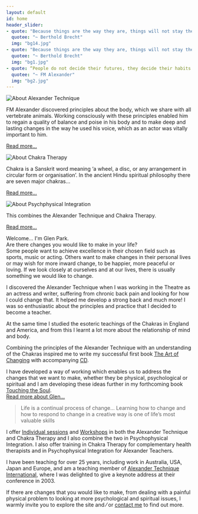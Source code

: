 ```yaml
---
layout: default
id: home
header_slider:
- quote: "Because things are the way they are, things will not stay the way they are"
  quotee: "~ Berthold Brecht"
  img: "bg14.jpg"
- quote: "Because things are the way they are, things will not stay the way they are"
  quotee: "~ Berthold Brecht"
  img: "bg1.jpg"
- quote: “People do not decide their futures, they decide their habits and their habits decide their futures”
  quotee: "~ FM Alexander"
  img: "bg2.jpg"
---
```


<!-- sidebar begins -->
<div class="one-third last right" id="sidebar">
    <!-- sidebar item 1 begins -->
    <div class="sidebar-itempurple">
        <img src="{{ '/images/alexsidebartitle.png' | relative_url }}" alt="About Alexander Technique" width="199" height="57" class="sidebartitleimagespurple" />
        <p class="pwhite">FM Alexander discovered principles about the body, which we share with all vertebrate animals. Working consciously with these principles enabled him to regain a quality of balance and poise in his body and to make deep and lasting changes in the way he used his voice, which as an actor was vitally important to him.</p>
        <p><a href="#" data-featherlight="#about-alexander" class="lightbox">Read more&hellip;</a></p>
    </div>
    <!-- sidebar item 1 ends -->
    <!-- sidebar item 2 begins -->
    <div class="sidebar-itempurple">
        <img src='{{ "/images/chakrasidebartitle.png" | relative_url }}' alt="About Chakra Therapy" width="154" height="57" class="sidebartitleimagespurple" />
        <p class="pwhite">Chakra is a Sanskrit word meaning &lsquo;a wheel, a disc, or any arrangement in circular form or organisation&rsquo;. In the ancient Hindu spiritual philosophy there are seven major chakras&hellip;</p>
        <p><a href="#" data-featherlight="#about-chakras" class="lightbox" >Read more&hellip;</a></p>
    </div>
    <!-- sidebar item 2 ends -->
    <!-- sidebar item 3 begins -->
    <div class="sidebar-itempurple">
        <img src="{{ '/images/psychosidebartitle.png' | relative_url }}" alt="About Psychphysical Integration" width="254" height="57" class="sidebartitleimagespurple" />
        <p class="pwhite">This combines the Alexander Technique and Chakra Therapy.</p>
        <p><a href="#" data-featherlight="#about-psycophysical" class="lightbox">Read more&hellip;</a></p>
    </div>
    <!-- sidebar item 3 ends -->
</div>
<!-- sidebar ends -->
<!-- main-content begins -->
<div class="two-thirds" id="main-content">
    <!-- article-content begins -->
    <div class="article-content">
        <p class="boldpindent"><span class="runinheading">Welcome&hellip;</span> I&#39;m Glen Park.
            <br />Are there changes you would like to make in your life&#63;
            <br />Some people want to achieve excellence in their chosen field such as sports, music or acting. Others want to make changes in their personal lives or may wish for more inward change, to be happier, more peaceful or loving. If we look closely at ourselves and at our lives, there is usually something we would like to change.</p>
        <p class="pindent">I discovered the Alexander Technique when I was working in the Theatre as an actress and writer, suffering from chronic back pain and looking for how I could change that. It helped me develop a strong back and much more&#33; I was so enthusiastic about the principles and practice that I decided to become a teacher.</p>
        <p class="pindent">At the same time I studied the esoteric teachings of the Chakras in England and America, and from this I learnt a lot more about the relationship of mind and body.</p>
        <p>Combining the principles of the Alexander Technique with an understanding of the Chakras inspired me to write my successful first book <a href="{% link books.md %}#theartofchanging" target="_self">The Art of Changing</a> with accompanying <a href="{% link books.md %}#theartofchangingcd" target="_self">CD</a>.</p>
        <p>I have developed a way of working which enables us to address the changes that we want to make, whether they be physical, psychological or spiritual and I am developing these ideas further in my forthcoming book <a href="{% link books.md %}#touchingthesoul" target="_self">Touching the Soul</a>.
            <br/>
            <span class="padded"><a href="#" data-featherlight="#about-glen" class="lightbox">Read more about Glen&hellip;</a></span></p>
        <blockquote class="blockquotepurple">Life is a continual process of change&hellip; Learning how to change and how to respond to change in a creative way is one of life’s most valuable skills</blockquote>
        <p class="boldp">I offer <a href="{% link work.md %}#sessions" target="_self">Individual sessions</a> and <a href="{% link work.md %}#sessions" target="_self">Workshops</a> in both the Alexander Technique and Chakra Therapy and I also combine the two in Psychophysical Integration. I also offer training in Chakra Therapy for complementary health therapists and in Psychophysical Integration for Alexander Teachers.</p>
        <p>I have been teaching for over 25 years, including work in Australia, USA, Japan and Europe, and am a teaching member of <a href="http://www.ati-net.com" target="_blank">Alexander Technique International</a>, where I was delighted to give a keynote address at their conference in 2003.</p>
        <p class="boldp">If there are changes that you would like to make, from dealing with a painful physical problem to looking at more psychological and spiritual issues, I warmly invite you to explore the site and &frasl; or <a href="{% link contact.md %}" target="_self">contact me</a> to find out more.</p>
    </div>
    <!-- article-content ends -->
</div>
<!-- main-content begins -->



<div class="popups" style="display: none;">

    <div id="about-alexander">
        <p><img src="/images/fmalexander.png" alt="FM Alexander" width="177" height="224" border="0" align="left" /><a href="http://en.wikipedia.org/wiki/FM_Alexander" title="Read more information about FM Alexander at Wikipedia..." target="_blank">FM Alexander</a> discovered principles about the body, which we share with all vertebrate animals. Working consciously with these principles enabled him to regain a quality of balance and poise in his body and to make deep and lasting changes in the way he used his voice, which as an actor was vitally important to him.</p>
        <img src="/images/meercat.png" alt="Meercat" width="206" height="475" border="0" align="right" />
        <blockquote class="blockquotepurple">&ldquo;&hellip; every single thing we are doing in the work is exactly what is being done in Nature&hellip; the difference being that we are learning to do it consciously&rdquo;<br />
        <span class="quotecreditpopup">&#126; FM Alexander</span></blockquote>
        <p><span class="boldp">The Alexander Technique&hellip;</span> is a valuable system for bringing lasting change to the way we move and use our bodies and minds. Simple activities like sitting, standing, bending and walking can be done with greater ease and poise. Many people have received lasting relief from back, neck or shoulder pain, joint and muscle problems, mental and emotional stress and other health problems as a result of taking a course of lessons. Its effectiveness is well documented and has been the subject of a <a href="http://www.bmj.com/content/337/bmj.a884.full" title="thebmj" target="_blank">scientific study</a> which was reported in the British Medical Journal. For more information visit <a href="http://www.alexandertechnique.com/" title="The Complete Guide to the Alexander Technique" target="_blank">The Complete Guide to the Alexander Technique</a>.</p>
        <p>Musicians, actors, dancers, singers and athletes have learnt the technique in order to improve the way they perform. Students of yoga, tai chi, meditation and other disciplines have applied it to their spiritual practice as it teaches the skills of being self-aware and present in the moment.</p>
        <p>Alexander teachers work with their hands, sometimes guiding you during movement such as walking, sitting and standing, playing an instrument, or other activities and sometimes during stillness while you are lying down on a therapy table. Touch is central to the work, and a large part of an Alexander teacher&#39;s training is learning how to use their hands in a way that will bring about the changes that they want to create in the musculature and the nervous system.</p>
        <img src="/images/baby.png" alt="A child learns to walk" width="529" height="223" border="0" align="left" />
    </div>

    <div id="about-chakras">
        <img src="/images/chakras.jpg" alt="The Chakras" width="85" height="400" border="0" align="right" />
        <img src="/images/chakra1.png" alt="Chakras and the human body" width="285" height="348" border="0" align="left" />
        <p><span class="boldp">Chakra Therapy&hellip;</span> Chakra is a Sanskrit word meaning &lsquo;a wheel, a disc, or any arrangement in circular form or organization&rsquo;.  In the ancient Hindu spiritual philosophy there are seven major chakras which are located at critical turning points in the spine. Each chakra is connected with a critical turning point in our psychological and spiritual development from birth through to maturity.</p>
        <p>By learning about these different stages of our psychological development we have a framework for understanding ourselves, and we can work consciously to transform those parts of us that are wounded or stuck in unhelpful patterns of behaviour. Chakra Therapists are trained to work with gentle non-doing hands on the body, in addition to guiding clients in the process of understanding and working with the chakras, to bring about healing and spiritual growth. Chakra Therapy can be taught in workshops and courses or through individual sessions.</p>
    </div>
        
    <div id="about-glen">
        <p><img src="/images/glenprofileimage.png" alt="Glen Park" width="239" height="254" border="0" align="right" /><span class="boldp">Glen Park &#126; <em>Author, Teacher and Therapist</em>&hellip;</span><br />
        I left University with an honours degree in Philosophy and worked in the Professional Theatre for eleven years, In my mid-thirties, suffering from recurring back pain, I left the theatre and began training in the Alexander Technique.</p>
        <img src="/images/glenprofileimage2.png" alt="Glen working during a treatment session" width="251" height="372" border="0" align="left" />
        <p>Fairly early on in my training I began to see auras and energy and was advised to train in psychic development in order to gain an understanding of what I was experiencing. I trained in England and then in California, at the same time as completing my training as an Alexander Teacher. Together, these were my first steps on a journey of spiritual development.
        I found the two disciplines worked very well together and this prompted me to write my first book <a href="../books.html">The Art of Changing</a>.</p>
        <p>I call my work <a href="/popups/about-psycophysical">Psychophysical Integration</a> because I work with the physical, emotional, mental and spiritual aspects of the Self. I base my work on the Alexander Technique and on a philosophy of the chakras in which they represent the developmental unfolding of consciousness from the infant, through to maturity. This body centred work combined with meditation has formed the basis of my spiritual practice.</p>
        <p>I have recently moved from Devon to Haywards Heath in Sussex, where I am writing my latest book, running workshops in Psychophysical Integration, and seeing people individually.</p>
    </div>
    
    <div id="about-psycophysical">
        <p><span class="boldp">Psychophysical Integration&hellip;</span> This combines the Alexander Technique and Chakra Therapy. The Alexander Technique works with unhelpful patterns of physical behaviour and with Chakra Therapy we can complement that process by working with unhelpful psychological patterns that we have developed.</p>
        <img src="/images/glenworking.png" alt="Glen Park" width="275" height="204" border="0" align="center" />
        <p>This work can bring about expansion and growth at physical, psychological and spiritual levels. Certified Alexander Teachers who have trained in Chakra Therapy and combine the two disciplines may call their work Psychophysical Integration.</p>
        <img src="/images/grouppsyco.png" alt="Glen Working" width="275" height="204" border="0" align="center" />
    </div>
    

</div>
